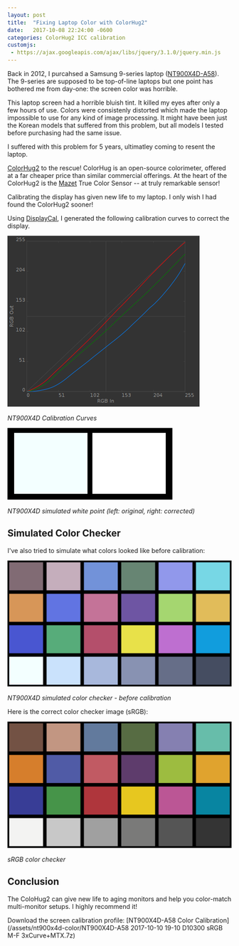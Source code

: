 ```yaml
---
layout: post
title:  "Fixing Laptop Color with ColorHug2"
date:   2017-10-08 22:24:00 -0600
categories: ColorHug2 ICC calibration
customjs:
 - https://ajax.googleapis.com/ajax/libs/jquery/3.1.0/jquery.min.js
---
```


Back in 2012, I purcahsed a Samsung 9-series laptop 
([NT900X4D-A58](http://www.samsung.com/sec/support/model/NT900X4D-A58)). 
The 9-series are supposed to be top-of-line laptops but one point has bothered
me from day-one: the screen color was horrible.

This laptop screen had a horrible bluish tint. It killed my eyes after only a few
hours of use. Colors were consistenly distorted which made the laptop impossible
to use for any kind of image processing. It might have been just the Korean
models that suffered from this problem, but all models I tested before purchasing
had the same issue.

I suffered with this problem for 5 years, ultimatley coming to resent the laptop. 

[ColorHug2](http://www.hughski.com/) to the rescue! ColorHug is an open-source
colorimeter, offered at a far cheaper price than similar commercial offerings.
At the heart of the ColorHug2 is the [Mazet](http://www.mazet.de) True Color 
Sensor -- at truly remarkable sensor!

Calibrating the display has given new life to my laptop. I only wish I had
found the ColorHug2 sooner!

Using [DisplayCal](https://displaycal.net/), I generated the following calibration curves to correct the display.

![NT900X4D Calibration Curves](/assets/nt900x4d-color/CalibrationCurves-NT900X4D.png)

*NT900X4D Calibration Curves*

![NT900X4D White Comparison - Simulate](/assets/nt900x4d-color/white-NT900X4D-A58-simulated.png)

*NT900X4D simulated white point (left: original, right: corrected)*

## Simulated Color Checker

I've also tried to simulate what colors looked like before calibration:

![NT900X4D Before Calibration - Simulated](/assets/nt900x4d-color/ColorChecker-1600x900-NT900X4D-A58-simulated.png)

*NT900X4D simulated color checker - before calibration*

Here is the correct color checker image (sRGB):

![ColorChecker sRGB](/assets/nt900x4d-color/ColorChecker-1600x900.png)

*sRGB color checker*

## Conclusion

The ColoHug2 can give new life to aging monitors and help you color-match multi-monitor
setups. I highly recommend it!

Download the screen calibration profile:
[NT900X4D-A58 Color Calibration](/assets/nt900x4d-color/NT900X4D-A58 2017-10-10 19-10 D10300 sRGB M-F 3xCurve+MTX.7z)


